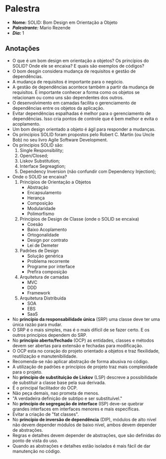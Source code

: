 # Palestra

* **Nome:** SOLID: Bom Design em Orientação a Objeto  
* ***Palestrante:*** Mario Rezende
* ***Dia:*** 1

## Anotações


* O que é um bom design em orientação a objetos? Os princípios do SOLID? Onde ele se encaixa? E quais são exemplos de códigos?
* O bom desgin considera mudança de requisitos e gestão de dependências.
* A mudança de requisitos é importante para o negócio.
* A gestão de dependências acontece também a partir da mudança de requisitos. É importante conhecer a forma como os objetos se relacionam ou como uns são dependentes dos outros.
* O desenvolvimento em camadas facilita o gerenciamento de dependências entre os objetos da aplicação.
* Evitar dependências espalhadas é melhor para o gerenciamento de dependências. Isso cria pontos de controle que é bem melhor e evita o acoplamento.
* Um bom design orientado a objeto é ágil para responder a mudanças.
* Os princípios SOLID foram propostos pelo Robert C. Martin (ou Uncle Bob) no seu livro Agile Software Development.
* Os principios SOLID são:
	1. Single Responsibility;
	2. Open/Closed;
	3. Liskov Substitution;
	4. Interface Segreagtion;
	5. Dependency Inversion (não confundir com Dependency Injection);
* Onde o SOLID se encaixa?
	1. Princípios de Orientação a Objetos
		* Abstração
		* Encapsulamento
		* Herança
		* Composição
		* Modularidade
		* Polimorfismo
	2. Princípios de Design de Classe (onde o SOLID se encaixa)
		* Coesão
		* Baixo Acoplamento
		* Ortogonalidade
		* Design por contrato
		* Lei de Demeter
	3. Padrões de Design
		* Solução genérica
		* Problema recorrente
		* Programe por interface
		* Prefira composição
	4. Arquitetura de camadas
		* MVC
		* DDD
		* Framework
	5. Arquitetura Distribuída
		* SOA
		* EBS
		* SaaS
* No **princípio da responsabilidade única** (SRP) uma classe deve ter uma única razão para mudar.
* O SRP é o mais simples, mas é o mais difícil de se fazer certo. E os outros princípios dependem do SRP.
* No **princípio aberto/fechado** (OCP) as entidades, classes e métodos devem ser abertas para extensão e fechadas para modificação.
* O OCP esta no coração do projeto orientado a objetos e traz flexilidade, reutilização e manutenibilidade.
* Recomenda-se não aplicar abstração de forma abusiva no código.
* A utilização de padrões e princípios de projeto traz mais complexidade para o projeto.
* No **princípio de substituição de Liskov** (LSP) descreve a possibilidade de substituir a classe base pela sua derivada.
* É o principal facilitador do OCP.
* Não peça demais, nao prometa de menos.
* "A verdadeira definição de subtipo e ser substituível."
* No **princípio de segregação de interface** (ISP) deve-se quebrar grandes interfaces em interfaces menores e mais específicas.
* Evitar a criação de "fat classes".
* No **princípio de inversão de dependência** (DIP), módulos de alto nível não devem depender módulos de baixo nível, ambos devem depender de abstrações.
* Regras e detalhes devem depender de abstrações, que são definidas do ponto de vista do uso.
* Quando as abstrações e detalhes estão isolados é mais fácil de dar manutenção no código.